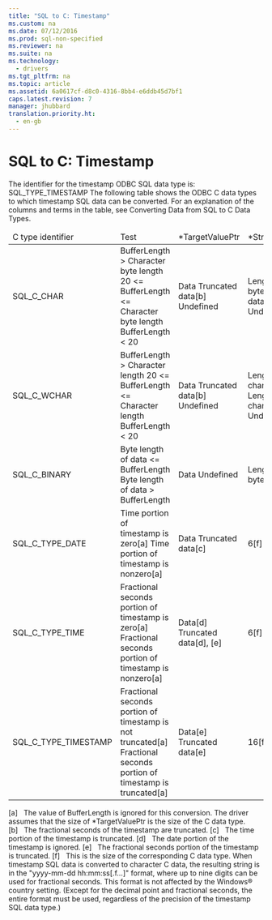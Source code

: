 ```yaml
---
title: "SQL to C: Timestamp"
ms.custom: na
ms.date: 07/12/2016
ms.prod: sql-non-specified
ms.reviewer: na
ms.suite: na
ms.technology: 
  - drivers
ms.tgt_pltfrm: na
ms.topic: article
ms.assetid: 6a0617cf-d8c0-4316-8bb4-e6ddb45d7bf1
caps.latest.revision: 7
manager: jhubbard
translation.priority.ht: 
  - en-gb
---
```

# SQL to C: Timestamp
<?xml version="1.0" encoding="utf-8"?>
<developerReferenceWithoutSyntaxDocument xmlns="http://ddue.schemas.microsoft.com/authoring/2003/5" xmlns:xlink="http://www.w3.org/1999/xlink" xmlns:xsi="http://www.w3.org/2001/XMLSchema-instance" xsi:schemaLocation="http://ddue.schemas.microsoft.com/authoring/2003/5 http://dduestorage.blob.core.windows.net/ddueschema/developer.xsd">
  <introduction>
    <para>The identifier for the timestamp ODBC SQL data type is:</para>
    <para>SQL_TYPE_TIMESTAMP</para>
    <para>The following table shows the ODBC C data types to which timestamp SQL data can be converted. For an explanation of the columns and terms in the table, see <legacyLink xlink:href="029727f6-d3f0-499a-911c-bcaf9714e43b">Converting Data from SQL to C Data Types</legacyLink>.</para>
    <table xmlns:caps="http://schemas.microsoft.com/build/caps/2013/11">
      <thead>
        <tr>
          <TD>
            <para>C type identifier</para>
          </TD>
          <TD>
            <para>Test</para>
          </TD>
          <TD>
            <para>*<legacyItalic>TargetValuePtr</legacyItalic></para>
          </TD>
          <TD>
            <para>*<legacyItalic>StrLen_or_IndPtr</legacyItalic></para>
          </TD>
          <TD>
            <para>SQLSTATE</para>
          </TD>
        </tr>
      </thead>
      <tbody>
        <tr>
          <TD>
            <para>SQL_C_CHAR</para>
          </TD>
          <TD>
            <para>
              <legacyItalic>BufferLength</legacyItalic> &gt; Character byte length</para>
            <para>20 &lt;= <legacyItalic>BufferLength</legacyItalic> &lt;= Character byte length</para>
            <para>
              <legacyItalic>BufferLength</legacyItalic> &lt; 20</para>
          </TD>
          <TD>
            <para>Data</para>
            <para>Truncated data[b]</para>
            <para>Undefined</para>
          </TD>
          <TD>
            <para>Length of data in bytes</para>
            <para>Length of data in bytes</para>
            <para>Undefined</para>
          </TD>
          <TD>
            <para>n/a</para>
            <para>01004</para>
            <para>22003</para>
          </TD>
        </tr>
        <tr>
          <TD>
            <para>SQL_C_WCHAR</para>
          </TD>
          <TD>
            <para>
              <legacyItalic>BufferLength</legacyItalic> &gt; Character length</para>
            <para>20 &lt;= <legacyItalic>BufferLength</legacyItalic> &lt;= Character length</para>
            <para>
              <legacyItalic>BufferLength</legacyItalic> &lt; 20</para>
          </TD>
          <TD>
            <para>Data</para>
            <para>Truncated data[b]</para>
            <para>Undefined</para>
          </TD>
          <TD>
            <para>Length of data in characters</para>
            <para>Length of data in characters</para>
            <para>Undefined</para>
          </TD>
          <TD>
            <para>n/a</para>
            <para>01004</para>
            <para>22003</para>
          </TD>
        </tr>
        <tr>
          <TD>
            <para>SQL_C_BINARY</para>
          </TD>
          <TD>
            <para>Byte length of data &lt;= <legacyItalic>BufferLength</legacyItalic></para>
            <para>Byte length of data &gt; <legacyItalic>BufferLength</legacyItalic></para>
          </TD>
          <TD>
            <para>Data</para>
            <para>Undefined</para>
          </TD>
          <TD>
            <para>Length of data in bytes</para>
            <para>Undefined</para>
          </TD>
          <TD>
            <para>n/a</para>
            <para>22003</para>
          </TD>
        </tr>
        <tr>
          <TD>
            <para>SQL_C_TYPE_DATE</para>
          </TD>
          <TD>
            <para>Time portion of timestamp is zero[a]</para>
            <para>Time portion of timestamp is nonzero[a]</para>
          </TD>
          <TD>
            <para>Data</para>
            <para>Truncated data[c]</para>
          </TD>
          <TD>
            <para>6[f]</para>
            <para>6[f]</para>
          </TD>
          <TD>
            <para>n/a</para>
            <para>01S07</para>
          </TD>
        </tr>
        <tr>
          <TD>
            <para>SQL_C_TYPE_TIME</para>
          </TD>
          <TD>
            <para>Fractional seconds portion of timestamp is zero[a]</para>
            <para>Fractional seconds portion of timestamp is nonzero[a]</para>
          </TD>
          <TD>
            <para>Data[d]</para>
            <para>Truncated data[d], [e]</para>
          </TD>
          <TD>
            <para>6[f]</para>
            <para>6[f]</para>
          </TD>
          <TD>
            <para>n/a</para>
            <para>01S07</para>
          </TD>
        </tr>
        <tr>
          <TD>
            <para>SQL_C_TYPE_TIMESTAMP</para>
          </TD>
          <TD>
            <para>Fractional seconds portion of timestamp is not truncated[a]</para>
            <para>Fractional seconds portion of timestamp is truncated[a]</para>
          </TD>
          <TD>
            <para>Data[e]</para>
            <para>Truncated data[e]</para>
          </TD>
          <TD>
            <para>16[f]</para>
            <para>16[f]</para>
          </TD>
          <TD>
            <para>n/a</para>
            <para>01S07</para>
          </TD>
        </tr>
      </tbody>
    </table>
    <para>[a]   The value of <legacyItalic>BufferLength</legacyItalic> is ignored for this conversion. The driver assumes that the size of *<legacyItalic>TargetValuePtr</legacyItalic> is the size of the C data type.</para>
    <para>[b]   The fractional seconds of the timestamp are truncated.</para>
    <para>[c]   The time portion of the timestamp is truncated.</para>
    <para>[d]   The date portion of the timestamp is ignored.</para>
    <para>[e]   The fractional seconds portion of the timestamp is truncated.</para>
    <para>[f]   This is the size of the corresponding C data type.</para>
    <para>When timestamp SQL data is converted to character C data, the resulting string is in the "<legacyItalic>yyyy</legacyItalic>-<legacyItalic>mm</legacyItalic>-<legacyItalic>dd</legacyItalic> <legacyItalic>hh</legacyItalic>:<legacyItalic>mm</legacyItalic>:<legacyItalic>ss</legacyItalic>[.<legacyItalic>f...</legacyItalic>]" format, where up to nine digits can be used for fractional seconds. This format is not affected by the Windows® country setting. (Except for the decimal point and fractional seconds, the entire format must be used, regardless of the precision of the timestamp SQL data type.)</para>
  </introduction>
  <relatedTopics />
</developerReferenceWithoutSyntaxDocument>